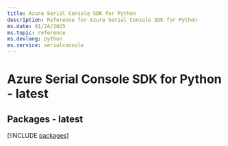 ```yaml
---
title: Azure Serial Console SDK for Python
description: Reference for Azure Serial Console SDK for Python
ms.date: 01/24/2025
ms.topic: reference
ms.devlang: python
ms.service: serialconsole
---
```

# Azure Serial Console SDK for Python - latest
## Packages - latest
[!INCLUDE [packages](serial-console-index.md)]